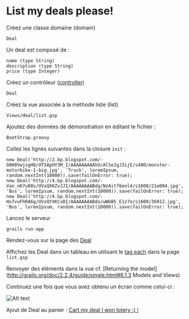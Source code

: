List my deals please!
=====================

Créez une classe domaine (domain)

    Deal
Un deal est composé de :
    
    name (type String)
    description (type String)
    price (type Integer)

Créez un contrôleur ([controller](http://grails.org/doc/2.2.4/guide/single.html#controllers))

    Deal
Créez la vue associée à la méthode liste (list)

    Views/deal/list.gsp

Ajoutez des données de démonstration en éditant le fichier :

    BootStrap.groovy
Collez les lignes suivantes dans la closure <code>init</code> :

    new Deal('http://2.bp.blogspot.com/-O8H8VwjsgHQ/UTSApHY3M_I/AAAAAAAAAhU/AlSeJgJ3ijE/s400/monster-motorbike-1-big.jpg', 'Truck', loremIpsum, random.nextInt(10000)).save(failOnError: true);
    new Deal('http://4.bp.blogspot.com/-Van_nK7u00s/UVxQXKZvJJI/AAAAAAAABdg/NzAitf6enl4/s1600/21e004.jpg', 'Bus', loremIpsum, random.nextInt(10000)).save(failOnError: true);
    new Deal('http://4.bp.blogspot.com/-Ho7vuFhRA6g/UVxQYXKCx8I/AAAAAAAABdo/wWbB5_E1z7o/s1600/36012.jpg', 'Bus', loremIpsum, random.nextInt(10000)).save(failOnError: true);
Lancez le serveur

    grails run-app
Rendez-vous sur la page des [Deal](http://localhost:8080/larpo-deals/deal/list)

Affichez les Deal dans un tableau en utilisant le [tag each](http://grails.org/doc/2.2.4/ref/Tags/each.html) dans la page <code>list.gsp</code>

Renvoyer des éléments dans la vue cf. [Returning the model](http://grails.org/doc/2.2.4/guide/single.html#6.1.3 Models and Views)

Continuez une fois que vous avez obtenu un écran comme celui-ci :

![Alt text](https://raw2.github.com/larpomatic/larpo-deals/master/hands-on/img/list1.png)

Ajout de Deal au panier : [Cart my deal I won lotery :) !](p4.md)

